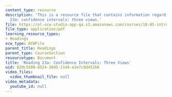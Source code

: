 ```yaml
---
content_type: resource
description: 'This is a resource file that contains information regarding reading
  23a: confidence intervals: three views.'
file: https://ol-ocw-studio-app-qa.s3.amazonaws.com/courses/18-05-introduction-to-probability-and-statistics-spring-2014/820c5508d52426d511d4e2e7c9d452b8_MIT18_05S14_Reading23a.pdf
file_type: application/pdf
learning_resource_types:
- Readings
ocw_type: OCWFile
parent_title: Readings
parent_type: CourseSection
resourcetype: Document
title: 'Reading 23a: Confidence Intervals: Three Views'
uid: 820c5508-d524-26d5-11d4-e2e7c9d452b8
video_files:
  video_thumbnail_file: null
video_metadata:
  youtube_id: null
---
```

